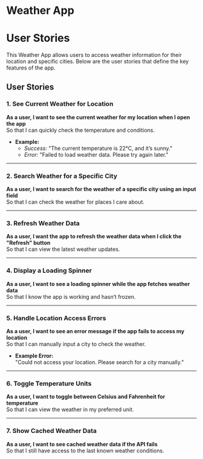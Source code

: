 # Weather App

# User Stories

This Weather App allows users to access weather information for their location and specific cities. Below are the user stories that define the key features of the app.

## User Stories

### 1. See Current Weather for Location

**As a user, I want to see the current weather for my location when I open the app**  
So that I can quickly check the temperature and conditions.

- **Example:**
  - _Success:_ "The current temperature is 22°C, and it’s sunny."
  - _Error:_ "Failed to load weather data. Please try again later."

---

### 2. Search Weather for a Specific City

**As a user, I want to search for the weather of a specific city using an input field**  
So that I can check the weather for places I care about.

---

### 3. Refresh Weather Data

**As a user, I want the app to refresh the weather data when I click the "Refresh" button**  
So that I can view the latest weather updates.

---

### 4. Display a Loading Spinner

**As a user, I want to see a loading spinner while the app fetches weather data**  
So that I know the app is working and hasn’t frozen.

---

### 5. Handle Location Access Errors

**As a user, I want to see an error message if the app fails to access my location**  
So that I can manually input a city to check the weather.

- **Example Error:**  
  "Could not access your location. Please search for a city manually."

---

### 6. Toggle Temperature Units

**As a user, I want to toggle between Celsius and Fahrenheit for temperature**  
So that I can view the weather in my preferred unit.

---

### 7. Show Cached Weather Data

**As a user, I want to see cached weather data if the API fails**  
So that I still have access to the last known weather conditions.
